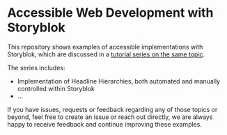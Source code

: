# Accessible Web Development with Storyblok

This repository shows examples of accessible implementations with Storyblok, which are discussed in a [tutorial series on the same topic](https://www.storyblok.com/tp/accessible-web-development-with-storyblok).

The series includes:

- Implementation of Headline Hierarchies, both automated and manually controlled within Storyblok
- ...

If you have issues, requests or feedback regarding any of those topics or beyond, feel free to create an issue or reach out directly, we are always happy to receive feedback and continue improving these examples.
